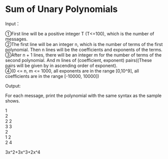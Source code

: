 # Sum of Unary Polynomials
Input：

①First line will be a positive integer T (T<=100), which is the number of messages.  
②The first line will be an integer n, which is the number of terms of the first polynomial. Then n lines will be the coefficients and exponents of the terms.  
③After n + 1 lines, there will be an integer m for the number of terms of the second polynomial. And m lines of (coefficient, exponent) pairs((These pairs will be given by in ascending order of exponent).  
④(0 <= n, m <= 1000, all exponents are in the range [0,10^9], all coefficients are in the range [-10000, 10000])  

Output:  

For each message, print the polynomial with the same syntax as the sample shows.    

1  
2  
2 2  
3 3  
2  
1 2  
2 4  

3x^2+3x^3+2x^4
